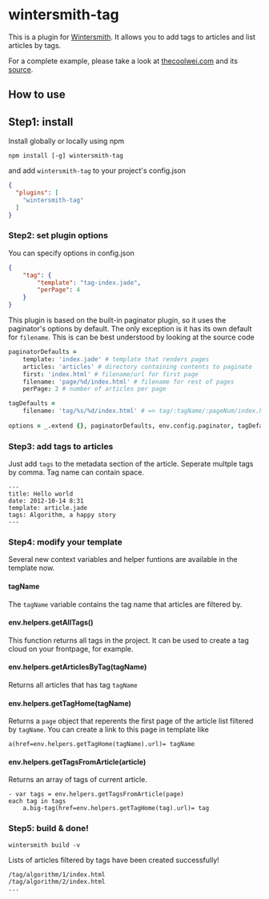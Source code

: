 wintersmith-tag
==================

This is a plugin for [Wintersmith](https://github.com/jnordberg/wintersmith). It allows you to add tags to articles and list articles by tags.

For a complete example, please take a look at [thecoolwei.com](http://thecoolwei.com) and its [source](https://github.com/weiribao/weiribao.github.io).

## How to use

## Step1: install

Install globally or locally using npm

```
npm install [-g] wintersmith-tag
```

and add `wintersmith-tag` to your project's config.json

```json
{
  "plugins": [
    "wintersmith-tag"
  ]
}
```

### Step2: set plugin options
You can specify options in config.json

```json
{
    "tag": {
        "template": "tag-index.jade",
        "perPage": 4
    }
}
```

This plugin is based on the built-in paginator plugin, so it uses the paginator's options by default. The only exception is it has its own default for `filename`. This is can be best understood by looking at the source code

```coffeescript
paginatorDefaults =
    template: 'index.jade' # template that renders pages
    articles: 'articles' # directory containing contents to paginate
    first: 'index.html' # filename/url for first page
    filename: 'page/%d/index.html' # filename for rest of pages
    perPage: 2 # number of articles per page

tagDefaults = 
    filename: 'tag/%s/%d/index.html' # => tag/:tagName/:pageNum/index.html
    
options = _.extend {}, paginatorDefaults, env.config.paginator, tagDefaults, env.config.tag
```

### Step3: add tags to articles
Just add `tags` to the metadata section of the article. Seperate multple tags by comma. Tag name can contain space.

```
---
title: Hello world
date: 2012-10-14 8:31
template: article.jade
tags: Algorithm, a happy story
---
```

### Step4: modify your template
Several new context variables and helper funtions are available in the template now.

#### tagName
The `tagName` variable contains the tag name that articles are filtered by.

#### env.helpers.getAllTags()
This function returns all tags in the project. It can be used to create a tag cloud on your frontpage, for example.

#### env.helpers.getArticlesByTag(tagName)
Returns all articles that has tag `tagName`

#### env.helpers.getTagHome(tagName)
Returns a `page` object that reperents the first page of the article list filtered by `tagName`. You can create a link to this page in template like

```jade
a(href=env.helpers.getTagHome(tagName).url)= tagName
```
#### env.helpers.getTagsFromArticle(article)
Returns an array of tags of current article.

```jade
- var tags = env.helpers.getTagsFromArticle(page)
each tag in tags
    a.big-tag(href=env.helpers.getTagHome(tag).url)= tag
```
### Step5: build & done!
```
wintersmith build -v
```
Lists of articles filtered by tags have been created successfully!
```
/tag/algorithm/1/index.html
/tag/algorithm/2/index.html
...
```
